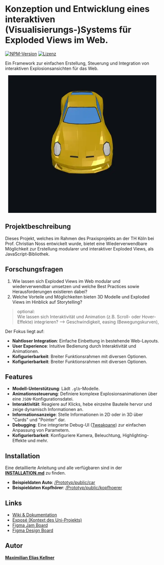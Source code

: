 # Konzeption und Entwicklung eines interaktiven (Visualisierungs-)Systems für Exploded Views im Web.

[![NPM-Version](https://img.shields.io/github/package-json/v/MaximilianKellner/exploded-views-web-praxis-projekt?filename=Prototyp/package.json)](https://github.com/MaximilianKellner/exploded-views-web-praxis-projekt/pkgs/npm/exploded-views)
[![Lizenz](https://img.shields.io/github/license/MaximilianKellner/exploded-views-web-praxis-projekt)](https://github.com/MaximilianKellner/exploded-views-web-praxis-projekt/blob/main/LICENSE)

Ein Framework zur einfachen Erstellung, Steuerung und Integration von interaktiven Explosionsansichten für das Web.

<p align="center">
  <img src="img/Bildschirmaufnahme2025-10-24202510-ezgif.com-video-to-webp-converter.webp" alt="Exploded View Demo" style="max-height: 450px;"/>
</p>

## Projektbeschreibung

Dieses Projekt, welches im Rahmen des Praxisprojekts an der TH Köln bei Prof. Christian Noss entwickelt wurde, bietet eine Wiederverwendbare Möglichkeit zur Erstellung modularer und interaktiver Exploded Views, als JavaScript-Bibliothek.

## Forschungsfragen

1. Wie lassen sich Exploded Views im Web modular und wiederverwendbar umsetzen und welche Best Practices sowie Herausforderungen existieren dabei?
2. Welche Vorteile und Möglichkeiten bieten 3D Modelle und Exploded Views im Hinblick auf Storytelling?

> optional: <br>
    Wie lassen sich Interaktivität und Animation (z.B.  Scroll-  oder Hover-Effekte) integrieren? -->    Geschwindigkeit, easing  (Bewegungskurven), 

Der Fokus liegt auf:

- **Nahtloser Integration**: Einfache Einbettung in bestehende Web-Layouts.
- **User Experience**: Intuitive Bedienung durch Interaktivität und Animationen.
- **Kofigurierbarkeit**: Breiter Funktionsrahmen mit diversen Optionen. 
- **Kofigurierbarkeit**: Breiter Funktionsrahmen mit diversen Optionen. 

## Features

- **Modell-Unterstützung**: Lädt `.glb`-Modelle.
- **Animationssteuerung**: Definiere komplexe Explosionsanimationen über eine `JSON`-Konfigurationsdatei.
- **Interaktivität**: Reagiere auf Klicks, hebe einzelne Bauteile hervor und zeige dynamisch Informationen an.
- **Informationsanzeige**: Stelle Informationen in 2D oder in 3D über "Cards" und "Pointer" dar.
- **Debugging**: Eine integrierte Debug-UI ([Tweakpane](https://tweakpane.github.io/docs/)) zur einfachen Anpassung von Parametern.
- **Kofigurierbarkeit**: Konfiguriere Kamera, Beleuchtung, Highlighting-Effekte und mehr.

## Installation

Eine detaillierte Anleitung und alle verfügbaren sind in der [**INSTALLATION.md**](INSTALLATION.md) zu finden.

- **Beispieldaten Auto**: [/Prototyp/public/car](https://github.com/MaximilianKellner/exploded-views-web-praxis-projekt/tree/main/Prototyp/public/car)
- **Beispieldaten Kopfhörer**: [/Prototyp/public/kopfhoerer](https://github.com/MaximilianKellner/exploded-views-web-praxis-projekt/tree/main/Prototyp/public/kopfhoerer)

## Links

- [Wiki & Dokumentation](https://github.com/MaximilianKellner/exploded-views-web-praxis-projekt/wiki)
- [Exposé (Kontext des Uni-Projekts)](https://github.com/MaximilianKellner/exploded-views-web-praxis-projekt/wiki/Expos%C3%A9)
- [Figma Jam Board](https://www.figma.com/board/RcSMqqvDBrkwL3dCG0Wz6w/Praxisprojekt?node-id=0-1&t=1YXQVP6LdfrHqSBl-1)
- [Figma Design Board](https://www.figma.com/design/HBe8OrQcXQCB1ZgdsT1rkd/Praxisprojekt?node-id=0-1&t=SbWwg3q3qUSnSkLo-1)

## Autor

[**Maximilian Elias Kellner**](https://github.com/MaximilianKellner)

